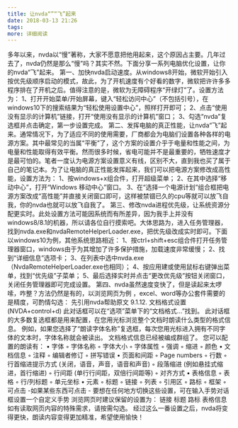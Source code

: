 ```yaml
---
title: 让nvda“”“飞”起来
date: 2018-03-13 21:26
tags:
more: 详细阅读
---
```

多年以来，nvda以“慢”著称，大家不愿意把他用起来，这个原因占主要。几年过去了，nvda仍然是那么“慢”吗？其实不然。下面分享一系列电脑优化设置，让你的nvda“飞”起来。
第一、加快nvda启动速度。从windows8开始，微软开始引入按优先级顺序启动的模式，故此，为了开机速度有个好看的数字，微软把许许多多程序排在了开机之后。值得注意的是，微软为无障碍程序“开绿灯”了。设置方法为：
1、打开开始菜单/开始屏幕，键入“轻松访问中心”（不包括引号），在windows10下的搜索结果为“轻松使用设置中心”，照样打开即可；
2、点击“使用没有显示的计算机”链接，打开“使用没有显示的计算机”窗口；
3、勾选“nvda”复选框并点击确定，第一步设置完成。
第二、发挥电脑的真正性能，让nvda“飞”起来。通常情况下，为了适应不同的使用需要，厂商都会为电脑们设置各种各样的电源方案。其中最常见的当属“平衡”了，这个方案的设置介乎于电量和性能之间，为电量和性能取得有效平衡。然而很多时候，省电可能并不是最重要的，牺牲速度才是最可怕的。笔者一度认为电源方案设置意义有线，区别不大，直到我也买了属于自己的笔记本。为了让电脑的真正性能发挥起来，我们可以把电源方案修改成高性能，设置方法为：
1、按windows+x组合件，打开超级菜单；
2、在其中选择“移动中心”，打开“Windows 移动中心”窗口。
3、在“选择一个电源计划”组合框把电源方案改成“高性能”并直接关闭窗口即可，这样被禁锢已久的cpu等就可以放飞自我，你的nvda也就可以放飞自我了。
第三、修改nvda进程优先级，让系统资源分配更实时。此处设置方法可能因系统而有所差异，因为我手上并没有windows8/8.1的机器，所以请各位自行摸索吧。大体思路为，进入任务管理器，找到nvda.exe和nvdaRemoteHelperLoader.exe，把优先级改成实时即可。下面以windows10为例，其他系统思路相近：
1、按ctrl+shift+esc组合件打开任务管理器窗口，windows由于为其增加了许多保护措施，加载速度非常缓慢；
2、找到“详细信息”选项卡；
3、在列表中选中nvda.exe（NvdaRemoteHelperLoader.exe也相同）；
4、按应用建或使用鼠标右键弹出菜单，找到“优先级”子菜单；
5、最后选择实时并点击“更改优先级”按钮关闭窗口，关闭任务管理器即可完成设置。
第四、nvda虽然速度变快了，但是读起来太啰嗦，咋整？方法仍然是有的，以浏览网页为例
，excel、word等办公套件需要的是精度，可酌情勾选：
先引用nvda帮助原文
9.1.12. 文档格式设置 (NVDA+control+d)
此对话框可以在“选项”菜单下的“文档格式...”找到。
此对话框的大多数复选框都是用来配置，在您用光标浏览整个文档时朗读什么类型的格式信息。 例如，如果您选择了“朗读字体名称”复选框，每次您用光标进入拥有不同字体的文本时，字体名称就会被读出。
文档格式信息已经被编成群组了。 您可以配置的朗读有：
• 字体
◦ 字体名称
◦ 字体大小
◦ 字体属性
◦ 强调
◦ 缩进
◦ 颜色
• 文档信息
◦ 注释
◦ 编辑者修订
◦ 拼写错误
• 页面和间距
◦ Page numbers
◦ 行数
◦ 行首缩进提示方式 (关闭，语音，声音，语音和声音)
◦ 段落缩进 (例如悬挂式缩进，首行缩进)
◦ 行间距 (单行行间距，双倍行间距等)
◦ 对齐方式
• 表格信息
◦ 表格
◦ 行/列标题
◦ 单元坐标
• 元素
◦ 标题
◦ 链接
◦ 列表
◦ 引用区
◦ 路标
◦ 框架
◦ 可点击
-如果某些东西可点击 -
要想在任何地方切换这些设置，可在输入手势对话框设置一个自定义手势
浏览网页时建议保留的设置为：
链接
标题
路标
表格信息如有读取网页内容的特殊需求，请按需勾选。
经过这么一番设置之后，nvda将变得更快，朗读内容变得更加精准，希望使用愉快！